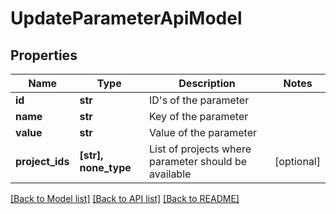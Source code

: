 # UpdateParameterApiModel


## Properties
Name | Type | Description | Notes
------------ | ------------- | ------------- | -------------
**id** | **str** | ID&#39;s of the parameter | 
**name** | **str** | Key of the parameter | 
**value** | **str** | Value of the parameter | 
**project_ids** | **[str], none_type** | List of projects where parameter should be available | [optional] 

[[Back to Model list]](../README.md#documentation-for-models) [[Back to API list]](../README.md#documentation-for-api-endpoints) [[Back to README]](../README.md)


